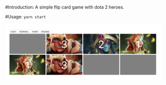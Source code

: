 #Introduction:
A simple flip card game with dota 2 heroes.

#Usage: 
`yarn start`

<img src="./public/screen_shot.png" alt="Screenshot: Flip Card Game"><br>